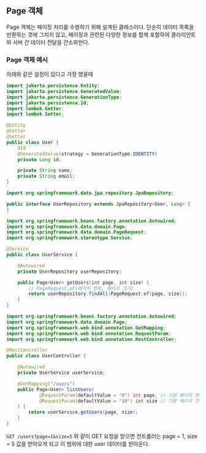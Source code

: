 ## Page 객체
Page 객체는 페이징 처리를 수행하기 위해 설계된 클래스이다.
단순히 데이터 목록을 반환하는 것에 그치지 않고, 페이징과 관련된 다양한 정보를 함께 포함하여 클라이언트와 서버 간 데이터 전달을 간소화한다.

### Page 객체 예시
아래와 같은 설정이 있다고 가정 했을때

```java
import jakarta.persistence.Entity;
import jakarta.persistence.GeneratedValue;
import jakarta.persistence.GenerationType;
import jakarta.persistence.Id;
import lombok.Getter;
import lombok.Setter;

@Entity
@Getter
@Setter
public class User {
    @Id
    @GeneratedValue(strategy = GenerationType.IDENTITY)
    private Long id;

    private String name;
    private String email;
}
```

```java
import org.springframework.data.jpa.repository.JpaRepository;

public interface UserRepository extends JpaRepository<User, Long> {
}
```

```java
import org.springframework.beans.factory.annotation.Autowired;
import org.springframework.data.domain.Page;
import org.springframework.data.domain.PageRequest;
import org.springframework.stereotype.Service;

@Service
public class UserService {

    @Autowired
    private UserRepository userRepository;

    public Page<User> getUsers(int page, int size) {
        // PageRequest.of(페이지 번호, 페이지 크기)
        return userRepository.findAll(PageRequest.of(page, size));
    }
}
```

```java
import org.springframework.beans.factory.annotation.Autowired;
import org.springframework.data.domain.Page;
import org.springframework.web.bind.annotation.GetMapping;
import org.springframework.web.bind.annotation.RequestParam;
import org.springframework.web.bind.annotation.RestController;

@RestController
public class UserController {

    @Autowired
    private UserService userService;

    @GetMapping("/users")
    public Page<User> listUsers(
            @RequestParam(defaultValue = "0") int page, // 기본 페이지 번호: 0
            @RequestParam(defaultValue = "10") int size // 기본 페이지 크기: 10
    ) {
        return userService.getUsers(page, size);
    }
}
```

```GET /users?page=1&size=5``` 와 같이 GET 요청을 받으면 컨트롤러는 page = 1, size = 5 값을 받아오게 되고 
이 범위에 대한 user 데이터를 받아온다.

